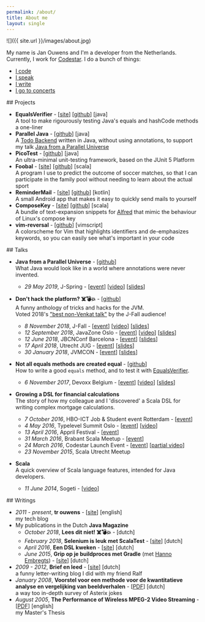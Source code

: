 ```yaml
---
permalink: /about/
title: About me
layout: single
---
```

![]({{ site.url }}/images/about.jpg)

My name is Jan Ouwens and I'm a developer from the Netherlands. Currently, I work for [Codestar](http://www.codestar.nl). I do a bunch of things:

* [I code](#projects)
* [I speak](#talks)
* [I write](#writings)
* [I go to concerts](http://jqno.nl/concerts)


<a name="projects"/>
## Projects

* **EqualsVerifier** - [[site](http://jqno.nl/equalsverifier)] [[github](https://github.com/jqno/equalsverifier)] [java]<br>
  A tool to make rigourously testing Java's equals and hashCode methods a one-liner
* **Parallel Java** - [[github](https://github.com/jqno/paralleljava/)] [java]<br>
  A [Todo Backend](https://www.todobackend.com/) written in Java, without using annotations, to support my talk [Java from a Parallel Universe](https://jqno.nl/talks/paralleljava/)
* **PicoTest** - [[github](https://github.com/jqno/picotest)] [java]<br>
  An ultra-minimal unit-testing framework, based on the JUnit 5 Platform
* **Foobal** - [[site](https://jqno.nl/tags-detail/#foobal)] [[github](https://github.com/jqno/foobal)] [scala]<br>
  A program I use to predict the outcome of soccer matches, so that I can participate in the family pool without needing to learn about the actual sport
* **ReminderMail** - [[site](https://jqno.nl/remindermail)] [[github](https://github.com/jqno/remindermail)] [kotlin]<br>
  A small Android app that makes it easy to quickly send mails to yourself
* **ComposeKey** - [[site](https://jqno.nl/ComposeKey.alfredsnippets/)] [[github](https://github.com/jqno/ComposeKey.alfredsnippets)] [scala]<br>
  A bundle of text-expansion snippets for [Alfred](https://www.alfredapp.com/) that mimic the behaviour of Linux's compose key
* **vim-reversal** - [[github](https://github.com/jqno/vim-reversal)] [vimscript]<br>
  A colorscheme for Vim that highlights identifiers and de-emphasizes keywords, so you can easily see what's important in your code


<a name="talks"/>
## Talks

* **Java from a Parallel Universe** - [[github](https://jqno.nl/talks/paralleljava)]<br>
  What Java would look like in a world where annotations were never invented.
  * _29 May 2019_, J-Spring - [[event](https://jspring.nl/sessions/java-from-a-parallel-universe/)] [[video](https://www.youtube.com/watch?v=Yj_Bh93omw4)] [[slides](https://jqno.nl/talks/paralleljava/2019-jspring)]

* **Don't hack the platform? ☠️💣💥** - [[github](https://github.com/jqno/dont-hack-the-platform-talk/)]<br>
  A funny anthology of tricks and hacks for the JVM.<br>Voted 2018's ["best non-Venkat talk"](https://nljug.org/nieuws/j-fall-2018-the-top-10-sessions/) by the J-Fall audience!
  * _8 November 2018_, J-Fall - [[event](https://jfall.nl/sessions/dont-hack-the-jvm/)] [[video](https://www.youtube.com/watch?v=3750lsxn8m8)] [[slides](http://jqno.nl/dont-hack-the-platform-talk/2018-11-08-jfall/)]
  * _12 September 2018_, JavaZone Oslo - [[event](https://2018.javazone.no/)] [[video](https://vimeo.com/289655964)] [[slides](http://jqno.nl/dont-hack-the-platform-talk/2018-09-12-javazone/)]
  * _12 June 2018_, JBCNConf Barcelona - [[event](http://www.jbcnconf.com/2018/infoSpeaker.html?ref=SmFuT3V3ZW5zamFuLm91d2Vuc0BnbWFpbC5jb20=)] [[slides](http://jqno.nl/dont-hack-the-platform-talk/2018-06-12-jbcnconf/)]
  * _17 April 2018_, Utrecht JUG - [[event](https://www.meetup.com/Utrecht-Java-User-Group/events/247737886/)] [[slides](http://jqno.nl/dont-hack-the-platform-talk/2018-04-14-utrecht-jug/)]
  * _30 January 2018_, JVMCON - [[event](https://jvmcon.com)] [[slides](http://jqno.nl/dont-hack-the-platform-talk/2018-01-30-jvmcon/)]

* **Not all equals methods are created equal** - [[github](https://github.com/jqno/equalsverifier-talk)]<br>
  How to write a good `equals` method, and to test it with [EqualsVerifier](http://jqno.nl/equalsverifier).
  * _6 November 2017_, Devoxx Belgium - [[event](https://devoxx.be/2017/)] [[video](https://www.youtube.com/watch?v=pNJ_O10XaoM)] [[slides](https://github.com/jqno/equalsverifier-talk/tree/2017-11-06-devoxx)]

* **Growing a DSL for financial calculations**<br>
  The story of how my colleague and I 'discovered' a Scala DSL for writing complex mortgage calculations.
  * _7 October 2016_, HBO-ICT Job & Student event Rotterdam - [[event](http://www.hboictjobevent.nl/)]
  * _4 May 2016_, Typelevel Summit Oslo - [[event](https://typelevel.org/event/2016-05-summit-oslo/)] [[video](https://www.youtube.com/watch?v=w37mp3mbylw)]
  * _13 April 2016_, Appril Festival - [[event](http://appril.nl/)]
  * _31 March 2016_, Brabant Scala Meetup - [[event](https://www.meetup.com/brabant-scala/events/228851052/?eventId=228851052)]
  * _24 March 2016_, Codestar Launch Event - [[event](https://www.codestar.nl/#team/launchevent)] [[partial video](https://www.youtube.com/watch?v=gmCQS72yFTg)]
  * _23 November 2015_, Scala Utrecht Meetup

* **Scala**<br>
  A quick overview of Scala language features, intended for Java developers.
  * _11 June 2014_, Sogeti - [[video](https://www.youtube.com/watch?v=uksqLVk3l6M)]


<a name="writings"/>
## Writings

* _2011 - present_, **tr ouwens** - [[site](http://jqno.nl)] [english]<br>
  my tech blog
* My publications in the Dutch **Java Magazine**
  * _October 2018_, **Lees dit niet! ☠️💣💥** - [dutch]
  * _February 2018_, **Selenium is leuk met ScalaTest** - [[site](https://nljug.org/java-magazine/selenium-is-leuk-met-scalatest/)] [dutch]
  * _April 2016_, **Een DSL kweken** - [[site](https://nljug.org/java-magazine/een-dsl-kweken/)] [dutch]
  * _June 2015_, **Grip op je buildproces met Gradle** (met [Hanno Embregts](https://twitter.com/hannotify)) - [[site](https://nljug.org/java-magazine/grip-op-je-buildproces-met-gradle/)] [dutch]
* _2009 - 2012_, **Brief en leed** - [[site](http://jqno.nl/briefenleed)] [dutch]<br>
  a funny letter-writing blog I did with my friend Ralf
* _January 2008_, **Voorstel voor een methode voor de kwantitatieve analyse en vergelijking van beeldverhalen** - [[PDF](https://www.dropbox.com/s/gdswss6fkm3hbv7/paper.pdf)] [dutch]<br>
  a way too in-depth survey of Asterix jokes
* _August 2005_, **The Performance of Wireless MPEG-2 Video Streaming** - [[PDF](https://www.dropbox.com/s/idenxmsvblck2zd/thesis.pdf)] [english]<br>
  my Master's Thesis

